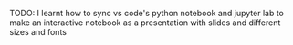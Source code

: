 TODO: I learnt how to sync vs code's python notebook and jupyter lab to make an interactive notebook as a presentation with slides and different sizes and fonts 
